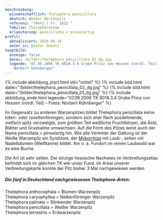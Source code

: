 ```yaml
---
beschreibung:
  wissenschaftlich: Thelephora penicillata
  deutsch: Weißer Warzenpilz
  referenz: "(Pers.) Fr. 1821 "
  familie: Thelephoraceae
  erlaeuterung: penicillata = pinselartig
profil:
  aktualisiert: 2020-08-18
  autor_in: Dieter Gewalt
hauptbild:
  anzeige: false
  datei: /bilder/thelephora_penicillata_02_dg.jpg
  legende: "07.09.2006 TK 6018.3.4 Grube Prinz von Hessen (nördl. Teil) – Fotos:
    Norbert Kühnberger"
---
```

{% include abbildung_start.html stil="mittel" %}
{% include bild.html datei="/bilder/thelephora_penicillata_02_dg.jpg" %}
{% include bild.html datei="/bilder/thelephora_penicillata_01_dg.jpg" %}
{% include abbildung_ende.html legende="07.09.2006 TK 6018.3.4 Grube Prinz von Hessen (nördl. Teil) – Fotos: Norbert Kühnberger" %}

Im Gegensatz zu anderen Warzenpilzen bildet Thelephora penicillata keine tüten- oder rosettenförmigen, sondern sich eher flach ausdehnende, vielfach spitz verzweigte, zum größten Teil weißliche Fruchtkörper, die Äste, Blätter und Grashalme umwachsen. Auf die Form des Pilzes weist auch der Name penicillata = pinselartig hin. Wie alle Vertreter der Gattung ist der Weiße Warzenpilz ein Symbiont, der [Mykorrhiza](Mykorrhiza "Glossar") mit Laub-, selten mit Nadelbäumen (Weißtanne) bildet. Am o. a. Fundort im reinen Laubwald war es eine Buche.

Die Art ist sehr selten. Der einzige hessische Nachweis im Verbreitungsatlas befindet sich im gleichen TK wie unser Fund. Im Areal unserer Verbreitungskarte konnte der Pilz bisher 3 Mal nachgewiesen werden.

##### Die fünf in Deutschland nachgewiesenen Thelephora-Arten:

Thelephora anthocephala = Blumen-Warzenpilz  
Thelephora caryophyllea = Nelkenförmiger Warzenpilz  
Thelephora palmata = Stinkender Warzenpilz  
Thelephora penicillata = Weißer Warzenpilz  
Thelephora terrestris = Erdwarzenpilz